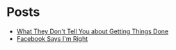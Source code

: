# Posts

* [What They Don't Tell You about Getting Things Done](blog/what-they-dont-tell-you-about-getting-things-done)
* [Facebook Says I'm Right](blog/facebook-says-im-right)
